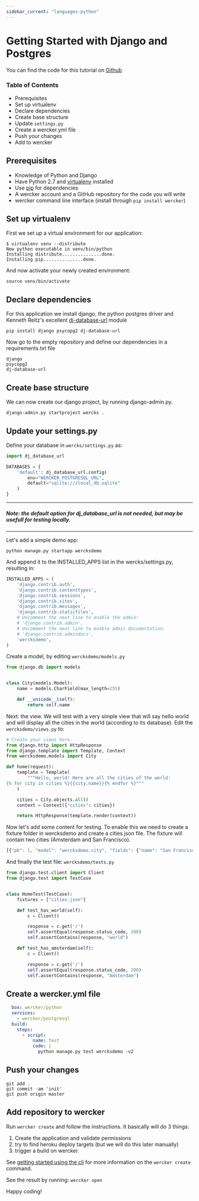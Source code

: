 ```yaml
---
sidebar_current: "languages-python"
---
```


# Getting Started with Django and Postgres

You can find the code for this tutorial on [Github](https://github.com/mies/wercker-django-example)

### Table of Contents
* Prerequisites
* Set up virtualenv
* Declare dependencies
* Create base structure
* Update `settings.py`
* Create a wercker.yml file
* Push your changes
* Add to wercker

## Prerequisites
* Knowledge of Python and Django
* Have Python 2.7 and [virtualenv](http://pypi.python.org/pypi/virtualenv) installed
* Use [pip](http://pypi.python.org/pypi/pip) for dependencies
* A wercker account and a GitHub repository for the code you will write
* wercker command line interface (install through `pip install wercker`)

## Set up virtualenv

First we set up a virtual environment for our application:

```no-highlight
$ virtualenv venv --distribute
New python executable in venv/bin/python
Installing distribute...............done.
Installing pip...............done.
```

And now activate your newly created environment:

```no-highlight
source venv/bin/activate
```

## Declare dependencies

For this application we install django, the python postgres driver and Kenneth Reitz's excellent [dj-database-url](https://github.com/kennethreitz/dj-database-url) module

```no-highlight
pip install django psycopg2 dj-database-url
```

Now go to the empty repository and define our dependencies in a requirements.txt file

```no-highlight
django
psycopg2
dj-database-url
```


## Create base structure
We can now create our django project, by running django-admin.py.

```no-highlight
django-admin.py startproject wercks .
```

## Update your settings.py

Define your database in `wercks/settings.py` as:

``` python
import dj_database_url

DATABASES = {
    'default': dj_database_url.config(
        env="WERCKER_POSTGRESQL_URL",
        default="sqlite:///local_db.sqlite"
    )
}
```
****
##### Note: the default option for dj_database_url is not needed, but may be usefull for testing locally. #####
****

Let's add a simple demo app:

```no-highlight
python manage.py startapp wercksdemo
```

And append it to the INSTALLED_APPS list in the wercks/settings.py, resulting in:

``` python
INSTALLED_APPS = (
    'django.contrib.auth',
    'django.contrib.contenttypes',
    'django.contrib.sessions',
    'django.contrib.sites',
    'django.contrib.messages',
    'django.contrib.staticfiles',
    # Uncomment the next line to enable the admin:
    # 'django.contrib.admin',
    # Uncomment the next line to enable admin documentation:
    # 'django.contrib.admindocs',
    'wercksdemo',
)
```

Create a model, by editing `wercksdemo/models.py`

``` python
from django.db import models


class City(models.Model):
    name = models.CharField(max_length=255)

    def __unicode__(self):
        return self.name
```

Next: the view. We will test with a very simple view that will say hello world and will display all the cities in the world (according to its database). Edit the `wercksdemo/views.py` to:

``` python
# Create your views here.
from django.http import HttpResponse
from django.template import Template, Context
from wercksdemo.models import City

def home(request):
    template = Template(
        """Hello, world! Here are all the cities of the world:
{% for city in cities %}{{city.name}}{% endfor %}"""
    )

    cities = City.objects.all()
    context = Context({"cities": cities})

    return HttpResponse(template.render(context))
```

Now let's add some content for testing. To enable this we need to create a fixture folder in wercksdemo and create a cities.json file. The fixture will contain two cities (Amsterdam and San Francisco).

``` javascript
[{"pk": 1, "model": "wercksdemo.city", "fields": {"name": "San Francisco"}}, {"pk": 2, "model": "wercksdemo.city", "fields": {"name": "Amsterdam"}}]
```

And finally the test file: `wercksdemo/tests.py`

``` python
from django.test.client import Client
from django.test import TestCase


class HomeTest(TestCase):
    fixtures = ["cities.json"]

    def test_has_world(self):
        c = Client()

        response = c.get('/')
        self.assertEqual(response.status_code, 200)
        self.assertContains(response, "world")

    def test_has_amsterdam(self):
        c = Client()

        response = c.get('/')
        self.assertEqual(response.status_code, 200)
        self.assertContains(response, "Amsterdam")

```

## Create a wercker.yml file

``` yaml
  box: wercker/python
  services:
    - wercker/postgresql
  build:
    steps:
      - script:
          name: test
          code: |
            python manage.py test wercksdemo -v2
```

## Push your changes

```no-highlight
git add .
git commit -am 'init'
git push origin master
```

## Add repository to wercker

Run `wercker create` and follow the instructions. It basically will do 3 things:
1. Create the application and validate permissions
2. try to find heroku deploy targets (but we will do this later manually)
3. trigger a build on wercker.

See [getting started using the cli](/articles/gettingstarted/cli.html) for more information on the `wercker create` command.

See the result by running:
`wercker open`

Happy coding!
